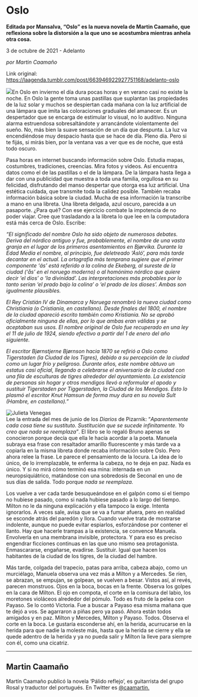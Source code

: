# Oslo

**Editada por Mansalva, “Oslo” es la nueva novela de Martin Caamaño, que reflexiona sobre la distorsión a la que uno se acostumbra mientras anhela otra cosa.**

3 de octubre de 2021 - Adelanto

_por Martin Caamaño_

Link original: https://laagenda.tumblr.com/post/663946922927751168/adelanto-oslo

![](https://64.media.tumblr.com/ea4077556bdbb9cda64feaab955f688d/09c665377497c079-02/s500x750/bb4e029b38aee002cf3e58c9c6bdbaf84b00da16.jpg)En Oslo en invierno el día dura pocas horas y en verano casi no existe la noche. En Oslo la gente toma unas pastillas que suplantan las propiedades de la luz solar y muchos se despiertan cada mañana con la luz artificial de una lámpara que imita las coloraciones graduales del amanecer. Es un despertador que se encarga de estimular lo visual, no lo auditivo. Ninguna alarma estruendosa sobresaltándote y arrancándote violentamente del sueño. No, más bien la suave sensación de un día que despunta. La luz va encendiéndose muy despacio hasta que se hace de día. Pleno día. Pero si te fijás, si mirás bien, por la ventana vas a ver que es de noche, que está todo oscuro.

Pasa horas en internet buscando información sobre Oslo. Estudia mapas, costumbres, tradiciones, creencias. Mira fotos y videos. Así encuentra datos como el de las pastillas o el de la lámpara. De la lámpara hasta llega a dar con una publicidad que muestra a toda una familia, orgullosa en su felicidad, disfrutando del manso despertar que otorga esa luz artificial. Una estética cuidada, que transmite toda la calidez posible. También recaba información básica sobre la ciudad. Mucha de esa información la transcribe a mano en una libreta. Una libreta delgada, azul oscuro, parecida a un pasaporte. ¿Para qué? Con ese ejercicio combate la impotencia de no poder viajar. Cree que trasladando a la libreta lo que lee en la computadora está más cerca de Oslo. Escribe:

*“El significado del nombre Oslo ha sido objeto de numerosos debates. Deriva del nórdico antiguo y fue, probablemente, el nombre de una vasta granja en el lugar de los primeros asentamientos en Bjørvika. Durante la Edad Media el nombre, al principio, fue deletreado ‘Ásló’, para más tarde decantar en el actual. La ortografía más temprana sugiere que el primer componente ‘ás’ está referido a la colina de Ekeberg, al sureste de la ciudad (‘ås’ en el noruego moderno) o al homónimo nórdico que quiere decir ‘el dios’ o ‘la divinidad’. Las interpretaciones más probables por lo tanto serían ‘el prado bajo la colina’ o ‘el prado de los dioses’. Ambas son igualmente plausibles.*

*El Rey Cristián IV de Dinamarca y Noruega renombró la nueva ciudad como Christiania (o Cristianía, en castellano). Desde finales del 1800, el nombre de la ciudad apareció escrito también como Kristiania. No se aprobó oficialmente ninguna de ellas, por lo que ambas eran válidas y se aceptaban sus usos. El nombre original de Oslo fue recuperado en una ley el 11 de julio de 1924, siendo efectivo a partir del 1 de enero del año siguiente.*

*El escritor Bjørnstjerne Bjørnson hacia 1870 se refirió a Oslo como Tigerstaden (la Ciudad de los Tigres), debido a su percepción de la ciudad como un lugar frío y peligroso. Durante años, este nombre obtuvo un estatus casi oficial, llegando a celebrarse el aniversario de la ciudad con una fila de esculturas de tigres alrededor del ayuntamiento. La existencia de personas sin hogar y otros mendigos llevó a reformular el apodo y sustituir Tigerstaden por Tiggerstaden, la Ciudad de los Mendigos. Esto lo plasmó el escritor Knut Hamsun de forma muy dura en su novela Sult (Hambre, en castellano).”*

![Julieta Venegas](https://64.media.tumblr.com/807a2a33036eb4be098296866e0efb8d/09c665377497c079-4c/s250x400/e773139901e73087e1150208fbdebe4434b6ce66.jpg)  
Lee la entrada del mes de junio de los *Diarios* de Pizarnik: “*Aparentemente cada cosa tiene su sustituto. Sustitución que se sucede infinitamente. Yo creo que nada se reemplaza”*. El libro se lo regaló Bruno apenas se conocieron porque decía que ella le hacía acordar a la poeta. Manuela subraya esa frase con resaltador amarillo fluorescente y más tarde va a copiarla en la misma libreta donde recaba información sobre Oslo. Pero ahora relee la frase. Le parece el pensamiento de la locura. La idea de lo único, de lo irremplazable, te enferma la cabeza, no te deja en paz. Nada es único. Y si no mirá cómo terminó esa mina: internada en un neuropsiquiátrico, matándose con una sobredosis de Seconal en uno de sus días de salida. Todo porque *nada se reemplaza.*

Los vuelve a ver cada tarde besuqueándose en el galpón como si el tiempo no hubiese pasado, como si nada hubiese pasado a lo largo del tiempo. Milton no le da ninguna explicación y ella tampoco la exige. Intenta ignorarlos. A veces sale, avisa que se va a fumar afuera, pero en realidad se esconde atrás del paredón y llora. Cuando vuelve trata de mostrarse indolente, aunque no puede evitar espiarlos, esforzándose por contener el llanto. Hay que hacerle trampas a la existencia, se convence Manuela. Envolverla en una membrana invisible, protectora. Y para eso es preciso engendrar ficciones continuas en las que uno mismo sea protagonista. Enmascararse, engañarse, evadirse. Sustituir. Igual que hacen los habitantes de la ciudad de los tigres, de la ciudad del hambre.

Más tarde, colgada del trapecio, patas para arriba, cabeza abajo, como un murciélago, Manuela observa una vez más a Milton y a Mercedes. Se ríen, se abrazan, se empujan, se golpean, se vuelven a besar. Vistos así, al revés, parecen monstruos. Ojos en la boca, bocas en la frente. Observa los golpes en la cara de Milton. El ojo en compota, el corte en la comisura del labio, los moretones violáceos alrededor del pómulo. Todo es fruto de la pelea con Payaso. Se lo contó Victoria. Fue a buscar a Payaso esa misma mañana que te dejó a vos. Se agarraron a piñas pero ya pasó. Ahora están todos amigados y en paz. Milton y Mercedes, Milton y Payaso. Todos. Observa el corte en la boca. Le gustaría esconderse ahí, en la herida, acurrucarse en la herida para que nadie la moleste más, hasta que la herida se cierre y ella se quede adentro de la herida y ya no pueda salir y Milton la lleve para siempre con él, como una cicatriz. 



---

Martin Caamaño
--------------

 Martín Caamaño publicó la novela ‘Pálido reflejo’, es guitarrista del grupo Rosal y traductor del portugués. En Twitter es [@caamartin.](https://twitter.com/caamartin) 

